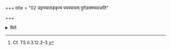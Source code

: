 +++
title = "02 उद्वास्यालङ्कृत्य पयस्यायाम् पुरोडाशमवदधाति"

+++

<details><summary>थिते</summary>

2. Having taken away the sacrificial bread (from the fire), then having decorated (it) he puts (it) in the milk-mess[^1].  

[^1]: Cf. TS II.3.12.2-3.  
</details>
